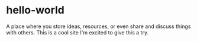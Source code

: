 # hello-world
A place where you store ideas, resources, or even share and discuss things with others.
This is a cool site I'm excited to give this a try.
